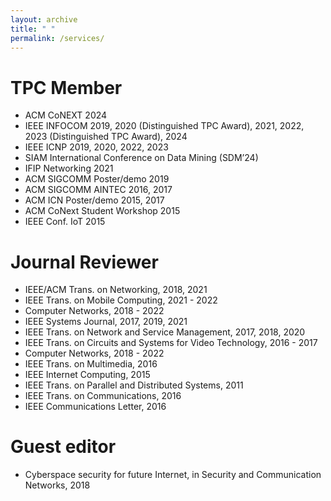 ```yaml
---
layout: archive
title: " "
permalink: /services/
---
```


TPC Member
======
* ACM CoNEXT 2024
* IEEE INFOCOM 2019, 2020 (Distinguished TPC Award), 2021, 2022, 2023 (Distinguished TPC Award), 2024
* IEEE ICNP 2019, 2020, 2022, 2023
* SIAM International Conference on Data Mining (SDM’24)
* IFIP Networking 2021
* ACM SIGCOMM Poster/demo 2019
* ACM SIGCOMM AINTEC 2016, 2017
* ACM ICN Poster/demo 2015, 2017
* ACM CoNext Student Workshop 2015
* IEEE Conf. IoT 2015

Journal Reviewer
======
* IEEE/ACM Trans. on Networking, 2018, 2021
* IEEE Trans. on Mobile Computing, 2021 - 2022
* Computer Networks, 2018 - 2022
* IEEE Systems Journal, 2017, 2019, 2021
* IEEE Trans. on Network and Service Management, 2017, 2018, 2020
* IEEE Trans. on Circuits and Systems for Video Technology, 2016 - 2017
* Computer Networks, 2018 - 2022
* IEEE Trans. on Multimedia, 2016
* IEEE Internet Computing, 2015
* IEEE Trans. on Parallel and Distributed Systems, 2011
* IEEE Trans. on Communications, 2016
* IEEE Communications Letter, 2016


Guest editor
======
* Cyberspace security for future Internet, in Security and Communication Networks, 2018


